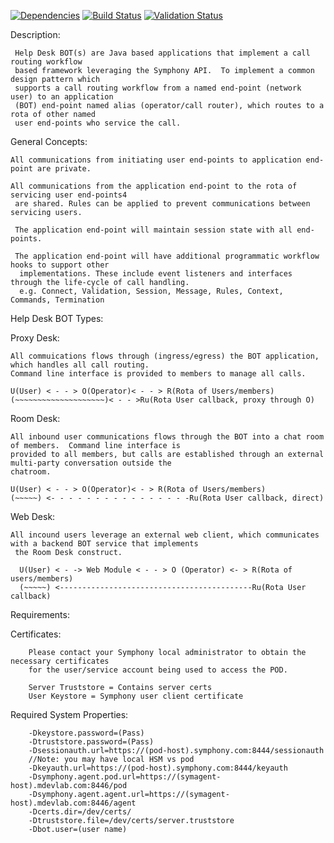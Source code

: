 [![Dependencies](https://www.versioneye.com/user/projects/5770f47919424d000f2e0095/badge.svg?style=flat-square)](https://www.versioneye.com/user/projects/5770f47919424d000f2e0095)
[![Build Status](https://travis-ci.org/symphonyoss/symphony-java-client.svg)](https://travis-ci.org/symphonyoss/symphony-java-client)
[![Validation Status](https://scan.coverity.com/projects/9112/badge.svg?flat=1)](https://scan.coverity.com/projects/symphonyoss-symphony-java-client)

Description:


     Help Desk BOT(s) are Java based applications that implement a call routing workflow
     based framework leveraging the Symphony API.  To implement a common design pattern which 
     supports a call routing workflow from a named end-point (network user) to an application 
     (BOT) end-point named alias (operator/call router), which routes to a rota of other named
     user end-points who service the call.
     
General Concepts:

    All communications from initiating user end-points to application end-point are private.
    
    All communications from the application end-point to the rota of servicing user end-points4
     are shared. Rules can be applied to prevent communications between servicing users.
     
     The application end-point will maintain session state with all end-points.
     
     The application end-point will have additional programmatic workflow hooks to support other
      implementations. These include event listeners and interfaces through the life-cycle of call handling.
      e.g. Connect, Validation, Session, Message, Rules, Context, Commands, Termination

Help Desk BOT Types:

Proxy Desk: 

    All commuications flows through (ingress/egress) the BOT application, which handles all call routing.
    Command line interface is provided to members to manage all calls. 
    
    U(User) < - - > O(Operator)< - - > R(Rota of Users/members)
    (~~~~~~~~~~~~~~~~~~~~)< - - >Ru(Rota User callback, proxy through O)


Room Desk:

    All inbound user communications flows through the BOT into a chat room of members.  Command line interface is 
    provided to all members, but calls are established through an external multi-party conversation outside the 
    chatroom.
    
    U(User) < - - > O(Operator)< - > R(Rota of Users/members)
    (~~~~~) <- - - - - - - - - - - - - - - -Ru(Rota User callback, direct)


Web Desk:

    All incound users leverage an external web client, which communicates with a backend BOT service that implements
     the Room Desk construct.
      
      U(User) < - -> Web Module < - - > O (Operator) <- > R(Rota of users/members)
      (~~~~~) <-------------------------------------------Ru(Rota User callback)


Requirements:


Certificates:

        Please contact your Symphony local administrator to obtain the necessary certificates
        for the user/service account being used to access the POD.

        Server Truststore = Contains server certs
        User Keystore = Symphony user client certificate


Required System Properties:

        -Dkeystore.password=(Pass)
        -Dtruststore.password=(Pass)
        -Dsessionauth.url=https://(pod-host).symphony.com:8444/sessionauth
        //Note: you may have local HSM vs pod
        -Dkeyauth.url=https://(pod-host).symphony.com:8444/keyauth
        -Dsymphony.agent.pod.url=https://(symagent-host).mdevlab.com:8446/pod
        -Dsymphony.agent.agent.url=https://(symagent-host).mdevlab.com:8446/agent
        -Dcerts.dir=/dev/certs/
        -Dtruststore.file=/dev/certs/server.truststore
        -Dbot.user=(user name)
